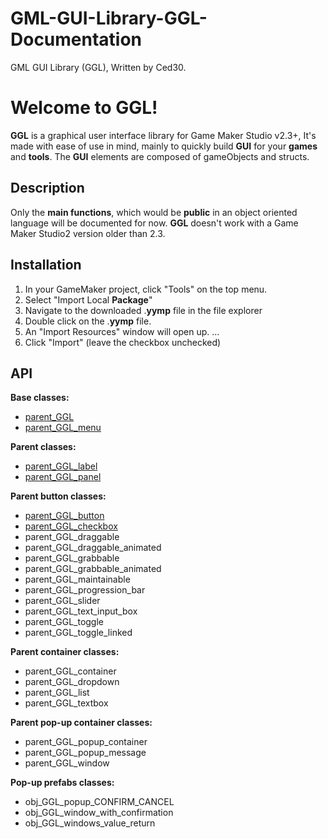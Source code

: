 # GML-GUI-Library-GGL-Documentation

GML GUI Library (GGL), Written by Ced30.

# Welcome to GGL!

**GGL** is a graphical user interface library for Game Maker Studio v2.3+,
It's made with ease of use in mind, mainly to quickly build **GUI** for your **games** and **tools**. 
The **GUI** elements are composed of gameObjects and structs.

## Description

Only the **main functions**, which would be **public** in an object oriented language will be documented for now.
**GGL** doesn't work with a Game Maker Studio2 version older than 2.3.

## Installation

1.  In your GameMaker project, click "Tools" on the top menu.
2.  Select "Import Local  **Package**"
3.  Navigate to the downloaded .**yymp**  file in the file explorer
4.  Double click on the .**yymp**  file.
5.  An "Import Resources" window will open up. ...
6.  Click "Import" (leave the checkbox unchecked)

## API

**Base classes:**
- [parent_GGL](https://github.com/Ced30/GML-GUI-Library-GGL-Documentation/blob/main/API%20parent_GGL)
- [parent_GGL_menu](https://github.com/Ced30/GML-GUI-Library-GGL-Documentation/blob/main/API%20parent_GGL_menu.md)

**Parent classes:**
- [parent_GGL_label](https://github.com/Ced30/GML-GUI-Library-GGL-Documentation/blob/main/API%20parent_GGL_label.md)
- [parent_GGL_panel](https://github.com/Ced30/GML-GUI-Library-GGL-Documentation/blob/main/API%20parent_GGL_panel.md)

**Parent button classes:**
- [parent_GGL_button](https://github.com/Ced30/GML-GUI-Library-GGL-Documentation/blob/main/API%20parent_GGL_button.md)
- [parent_GGL_checkbox](https://github.com/Ced30/GML-GUI-Library-GGL-Documentation/blob/main/API%20parent_GGL_checkbox.md)
- parent_GGL_draggable
- parent_GGL_draggable_animated
- parent_GGL_grabbable
- parent_GGL_grabbable_animated
- parent_GGL_maintainable
- parent_GGL_progression_bar
- parent_GGL_slider
- parent_GGL_text_input_box
- parent_GGL_toggle
- parent_GGL_toggle_linked

**Parent container classes:**
- parent_GGL_container
- parent_GGL_dropdown
- parent_GGL_list
- parent_GGL_textbox

**Parent pop-up container classes:**
- parent_GGL_popup_container
- parent_GGL_popup_message
- parent_GGL_window

**Pop-up prefabs classes:**
- obj_GGL_popup_CONFIRM_CANCEL
- obj_GGL_window_with_confirmation
- obj_GGL_windows_value_return
